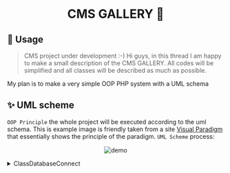 <h1 align="center">CMS GALLERY 👋</h1>

## 🚀 Usage
>CMS project under development :-)
Hi guys, in this thread I am happy to make a small description of the CMS GALLERY. All codes will be simplified and all classes will be described as much as possible.

My plan is to make a very simple OOP PHP system with a UML schema
 
## ✨ UML scheme 

`OOP Principle` the whole project will be executed according to the uml schema. This is example image is friendly taken from a site [Visual Paradigm](https://www.visual-paradigm.com/guide/uml-unified-modeling-language/what-is-class-diagram/) that essentially shows the principle of the paradigm. `UML Scheme` process:

<p align="center">
  <img width="700" align="center" src="https://cdn-images.visual-paradigm.com/guide/uml/what-is-class-diagram/what-is-class-diagram.png" alt="demo"/>
</p>

<details>
  <summary>ClassDatabaseConnect</summary>
 
  <img align="center" src="https://raw.githubusercontent.com/morpheus11/CMS_GALLERY/main/lib/Classes/ClassConnectDB/ClassDatabaseConnect.jpg" alt="ClassDatabaseConnect"/>
  
  Spoiler text. Note that it's important to have a space after the summary tag. You should be able to write any markdown you want inside the `<details>` tag... just make sure you close `<details>` afterward.
<details>
<summary>Code ClassDatabaseConnect</summary>	
  ```php
  <?php 

require_once("config.php");

/**
 * ClassDatabaseConnect function openDbConnections for connect with db
 * or give error info
 */
class ClassDatabaseConnect
{
	public $connection;



	function __construct(){
		echo "string";
		$this->openDbConnections();
	}



	public function openDbConnections()
	{
		$this->connection = mysqli_connect(DB_HOST,DB_USER,DB_PASS,DB_NAME);
     	if(mysqli_connect_errno()){
     		die("mysqli connectio die with error" . mysqli_error());
     	}

	}

	public function query($sql) {

	$result = musqli_query($this->connection, $sql);
	
	return $result;	

	}

	private function confirm_query($result){

		if(!result) {
		die("Query Failed");	
		}

	}


	public function escape_string($string) {
		$escaped_string = mysqli_real_escape_string($this->connection,$string);
		return $escaped_string;


	}


}

 $database = new ClassDatabaseConnect();

 ?>
  ```
</details>  
</details>
